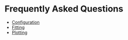 # Frequently Asked Questions 

  - [Configuration](ostap/core/CONFIGURATION_FAQ.md)
  - [Fitting](ostap/fitting/FAQ.md)
  - [Plotting](ostap/plotting/FAQ.md)




 